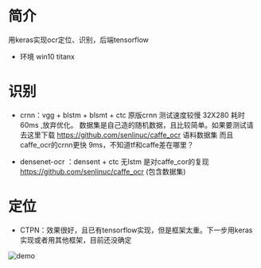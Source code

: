 # 简介

用keras实现ocr定位、识别，后端tensorflow

* 环境 win10 titanx
# 识别
* crnn：vgg + blstm + blsmt + ctc 原版crnn
测试速度较慢 32X280 耗时 60ms ,放弃优化。
数据集是自己造的随机数据，且比较简单。如果要测试请去这里下载 https://github.com/senlinuc/caffe_ocr 语料数据集
而且caffe_ocr的crnn更快 9ms，不知道tf和caffe差在哪里？

* densenet-ocr ：densent + ctc 无lstm
是对caffe_cor的复现 https://github.com/senlinuc/caffe_ocr (包含数据集)


# 定位
* CTPN：效果很好，且已有tensorflow实现，但是框架太重。下一步用keras实现或者用其他框架，目前还没确定



![demo](https://github.com/xiaomaxiao/keras_ocr/blob/master/demo/demo1.jpg)
